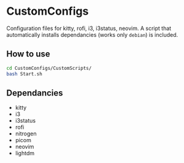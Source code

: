 # CustomConfigs

<p>Configuration files for kitty, rofi, i3, i3status, neovim.
A script that automatically installs dependancies (works only <code>debian</code>) is included.</p>

## How to use

```bash
cd CustomConfigs/CustomScripts/
bash Start.sh
```

## Dependancies
<ul>
  <li>kitty</li>
  <li>i3</li>
  <li>i3status</li>
  <li>rofi</li>
  <li>nitrogen</li>
  <li>picom</li>
  <li>neovim</li>
  <li>lightdm</li>
</ul>

